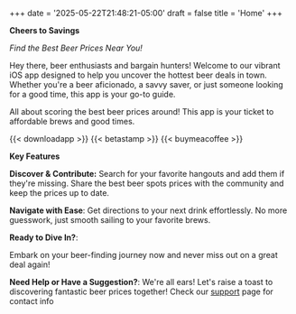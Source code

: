 +++
date = '2025-05-22T21:48:21-05:00'
draft = false
title = 'Home'
+++



**Cheers to Savings** 

*Find the Best Beer Prices Near You!*

Hey there, beer enthusiasts and bargain hunters! Welcome to our vibrant iOS app designed to help you uncover the hottest beer deals in town. Whether you're a beer aficionado, a savvy saver, or just someone looking for a good time, this app is your go-to guide. 

All about scoring the best beer prices around! This app is your ticket to affordable brews and good times.

{{< downloadapp >}}
{{< betastamp >}}
{{< buymeacoffee >}}

**Key Features**

**Discover & Contribute:**
  Search for your favorite hangouts and add them if they're missing. Share the best beer spots prices with the community and keep the prices up to date.

**Navigate with Ease**: Get directions to your next drink effortlessly. No more guesswork, just smooth sailing to your favorite brews.


**Ready to Dive In?**: 

Embark on your beer-finding journey now and never miss out on a great deal again!

**Need Help or Have a Suggestion?**: 
We're all ears! Let's raise a toast to discovering fantastic beer prices together! Check our [support](./support) page for contact info